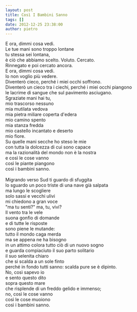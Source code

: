 ```yaml
---
layout: post
title: Così I Bambini Sanno
tags: []
date: 2012-12-25 23:38:00
author: pietro
---
```

E ora, dimmi cosa vedi.<br/>Le tue mani sono troppo lontane<br/>tu stessa sei lontana,<br/>è ciò che abbiamo scelto. Voluto. Cercato.<br/>Rinnegato e poi cercato ancora.<br/>E ora, dimmi cosa vedi.<br/>Io non voglio più vedere.<br/>Diventerò cieco, perché i miei occhi soffrono.<br/>Diventerò un cieco tra i ciechi, perché i miei occhi piangono<br/>le lacrime di sangue che sul pavimento asciugano.<br/>Sgraziate mani hai tu,<br/>mio trascorso nessuno<br/>mia mutilata vedova<br/>mia pietra miliare coperta d'edera<br/>mio camino spento<br/>mia stanza fredda<br/>mio castello incantato e deserto<br/>mio fiore.<br/>Su quelle mani secche ho steso le mie<br/>con tutta la dolcezza di cui sono capace<br/>ma la razionalità del mondo non è la nostra<br/>e così le cose vanno<br/>così le piante piangono<br/>così i bambini sanno.<br/><br/>Migrando verso Sud ti guardo di sfuggita<br/>lo sguardo un poco triste di una nave già salpata<br/>ma lungo le scogliere<br/>solo sassi e vecchi ulivi<br/>mi chiedono a gran voce<br/>"ma tu senti?" ma, tu, vivi?<br/>Il vento tra le vele<br/>suona gonfio di domande<br/>e di tutte le risposte<br/>sono piene le mutande:<br/>tutto il mondo caga merda<br/>ma se appena ne ha bisogno<br/>in un attimo colora tutto ciò di un nuovo sogno<br/>e guarda compiaciuto il suo parto solitario<br/>il suo selenita chiaro<br/>che si scalda a un sole finto<br/>perché in fondo tutti sanno: scalda pure se è dipinto.<br/>No, così sapevo io<br/>e sento questo dito<br/>sopra questo mare<br/>che risplende di un freddo gelido e immenso;<br/>no, così le cose vanno<br/>così le cose muoiono<br/>così i bambini sanno.<br/><br/>
